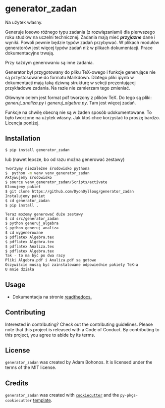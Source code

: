 # generator_zadan

Na użytek własny. 

Generuje losowo różnego typu zadania (z rozwiązaniami) dla pierwszego roku studiów na uczelni technicznej.
Zadania mają mieć ***przyjazne*** dane i wyniki.
Powoli pewnie będzie typów zadań przybywać. 
W plikach modułów generatorów jest więcej typów zadań niż w plikach dokumentacji.
Prace dokumentacyjne trwają. 

Przy każdym generowaniu są inne zadania.

Generator był przygotowany do pliku TeX-owego i funkcje generujące nie są przystosowane do formatu Markdown.
Dlatego pliki ipynb w dokumentacji mają taką dziwną strukturę w sekcji prezentującej przykładowe zadania.
Na razie nie zamierzam tego zmieniać.  

Głównym celem jest format pdf tworzony z plików TeX.
Do tego są pliki: *generuj_analiza.py* i *generuj_algebra.py*.
Tam jest więcej zadań.

Funkcje na chwilę obecną nie są w żaden sposób udokumentowane. 
To było tworzone na użytek własny.
Jak ktoś chce korzystać to proszę bardzo.
Licencja poniżej. 

## Installation

```bash
$ pip install generator_zadan
```
lub (nawet lepsze, bo od razu można generować zestawy)

```bash
Tworzymy niezależne środowisko pythona
$  python -m venv venv_generator_zadan
Aktywujemy środowisko
$ source venv_generator_zadan/Scripts/activate
Klonujemy pakiet
$ git clone https://github.com/DyonOylloug/generator_zadan
Instalujemy pakiet
$ cd generator_zadan
$ pip install .
```
```bash
Teraz możemy generować duże zestawy
$ cd src/generator_zadan
$ python generuj_algebra
$ python generuj_analiza
$ cd wygenerowane
$ pdflatex Algebra.tex
$ pdflatex Algebra.tex
$ pdflatex Analiza.tex
$ pdflatex Algebra.tex
Tak - to ma być po dwa razy
Pliki Algebra.pdf i Analiza.pdf są gotowe
Oczywiście muszą być zainstalowane odpowiednie pakiety TeX-a
U mnie działa
```

## Usage

-  Dokumentacja na stronie [readthedocs.](https://generator_zadan.readthedocs.io/en/latest/index.html)

## Contributing

Interested in contributing? Check out the contributing guidelines. Please note that this project is released with a Code of Conduct. By contributing to this project, you agree to abide by its terms.

## License

`generator_zadan` was created by Adam Bohonos. It is licensed under the terms of the MIT license.

## Credits

`generator_zadan` was created with [`cookiecutter`](https://cookiecutter.readthedocs.io/en/latest/) and the `py-pkgs-cookiecutter` [template](https://github.com/py-pkgs/py-pkgs-cookiecutter).
